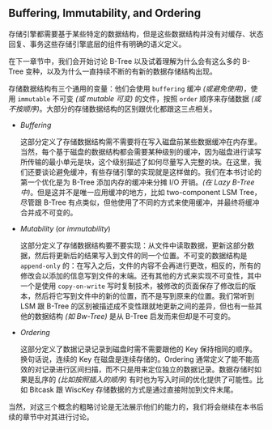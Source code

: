 ## Buffering, Immutability, and Ordering

存储引擎都需要基于某些特定的数据结构，但是这些数据结构并没有对缓存、状态回复、事务这些存储引擎底层的组件有明确的语义定义。

在下一章节中，我们会开始讨论 B-Tree 以及试着理解为什么会有这么多的 B-Tree 变种，以及为什么一直持续不断的有新的数据存储结构出现。

存储数据结构有三个通用的变量：他们会使用 `buffering` 缓冲 *(或避免使用)*，使用 `immutable` 不可变 *(或 mutable 可变)* 的文件，按照 `order` 顺序来存储数据 *(或不按顺序)*。大部分的存储数据结构的区别跟优化都跟这三点相关。

- *Buffering*

  这部分定义了存储数据结构需不需要将在写入磁盘前某些数据缓冲在内存里。当然，每个基于磁盘的数据结构都会需要某种级别的缓冲，因为磁盘进行读写所传输的最小单元是块，这个级别描述了如何尽量写入完整的块。在这里，我们还要谈论避免缓冲，有些存储引擎的实现就是这样做的。我们在本书讨论的第一个优化是为 B-Tree 添加内存的缓冲来分摊 I/O 开销。*(在 Lazy B-Tree 中)*。但是这并不是唯一应用缓冲的地方，比如 two-component LSM Tree，尽管跟 B-Tree 有点类似，但他使用了不同的方式来使用缓冲，并最终将缓冲合并成不可变的。

- *Mutability* (or *immutability*)

  这部分定义了存储数据结构要不要实现：从文件中读取数据，更新这部分数据，然后将更新后的结果写入到文件的同一个位置。不可变的数据结构是 `append-only` 的：在写入之后，文件的内容不会再进行更改，相反的，所有的修改会以添加的信息写到文件的末端。还有其他的方式来实现不可变性，其中一个是使用 `copy-on-write` 写时复制技术，被修改的页面保存了修改后的版本，然后将它写到文件中的新的位置，而不是写到原来的位置。我们常听到 LSM 跟 B-Tree 的区别被描述成不变性跟就地更新之间的差异，但也有一些其他的数据结构 *(如 Bw-Tree)* 是从 B-Tree 启发而来但却是不可变的。

- *Ordering*

  这部分定义了数据记录记录到磁盘时需不需要跟他的 Key 保持相同的顺序。换句话说，连续的 Key 在磁盘是连续存储的。Ordering 通常定义了能不能高效的对记录进行区间扫描，而不只是用来定位独立的数据记录。数据存储时如果是乱序的 *(比如按照插入的顺序)* 有时也为写入时间的优化提供了可能性。比如 Bitcask 跟 WiscKey 存储数据的方式是通过直接附加到文件末尾。

当然，对这三个概念的粗略讨论是无法展示他们的能力的，我们将会继续在本书后续的章节中对其进行讨论。





